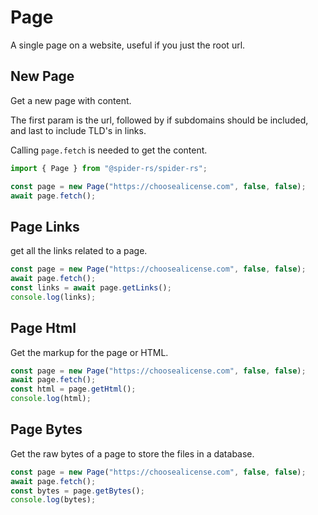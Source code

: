 # Page

A single page on a website, useful if you just the root url.

## New Page

Get a new page with content.

The first param is the url, followed by if subdomains should be included, and last to include TLD's in links.

Calling `page.fetch` is needed to get the content.

```ts
import { Page } from "@spider-rs/spider-rs";

const page = new Page("https://choosealicense.com", false, false);
await page.fetch();
```

## Page Links

get all the links related to a page.

```ts
const page = new Page("https://choosealicense.com", false, false);
await page.fetch();
const links = await page.getLinks();
console.log(links);
```

## Page Html

Get the markup for the page or HTML.

```ts
const page = new Page("https://choosealicense.com", false, false);
await page.fetch();
const html = page.getHtml();
console.log(html);
```

## Page Bytes

Get the raw bytes of a page to store the files in a database.

```ts
const page = new Page("https://choosealicense.com", false, false);
await page.fetch();
const bytes = page.getBytes();
console.log(bytes);
```
